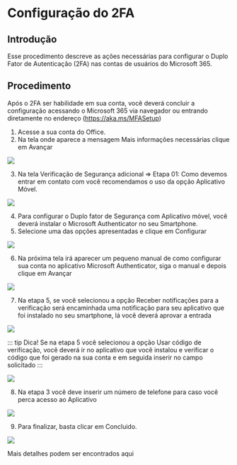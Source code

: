 # Configuração do 2FA

## Introdução
Esse procedimento descreve as ações necessárias para configurar o Duplo Fator de Autenticação (2FA) nas contas de usuários do Microsoft 365.

## Procedimento
Após o 2FA ser habilidade em sua conta, você deverá concluir a configuração acessando o Microsoft 365 via navegador ou entrando diretamente no endereço (https://aka.ms/MFASetup)

1. Acesse a sua conta do Office.
2. Na tela onde aparece a mensagem Mais informações necessárias clique em Avançar

![](/2fa-m365/img001.png)

3. Na tela Verificação de Segurança adicional => Etapa 01: Como devemos entrar em contato com você recomendamos o uso da opção Aplicativo Móvel.

![](/2fa-m365/img002.png)

4. Para configurar o Duplo fator de Segurança com Aplicativo móvel, você deverá instalar o Microsoft Authenticator no seu Smartphone. 
5. Selecione uma das opções apresentadas e clique em Configurar

![](/2fa-m365/img003.png)

6. Na próxima tela irá aparecer um pequeno manual de como configurar sua conta no aplicativo Microsoft Authenticator, siga o manual e depois clique em Avançar

![](/2fa-m365/img004.png)

7. Na etapa 5, se você selecionou a opção Receber notificações para a verificação será encaminhada uma notificação para seu aplicativo que foi instalado no seu smartphone, lá você deverá aprovar a entrada

![](/2fa-m365/img005.png)

::: tip Dica!
Se na etapa 5 você selecionou a opção Usar código de verificação, você deverá ir no aplicativo que você instalou e verificar o código que foi gerado na sua conta e em seguida inserir no campo solicitado
:::

![](/2fa-m365/img006.png)

8. Na etapa 3 você deve inserir um número de telefone para caso você perca acesso ao Aplicativo

![](/2fa-m365/img007.png)

9. Para finalizar, basta clicar em Concluido.

![](/2fa-m365/img008.png)

	
Mais detalhes podem ser encontrados aqui [](https://docs.microsoft.com/en-us/azure/active-directory/user-help/multi-factor-authentication-end-user-manage-settings?redirectedfrom=MSDN)


